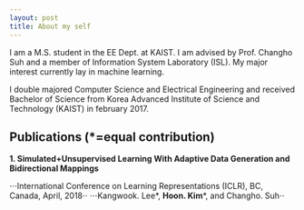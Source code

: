 ```yaml
---
layout: post
title: About my self
---
```


I am a M.S. student in the EE Dept. at KAIST. I am advised by Prof. Changho Suh and a member of Information System Laboratory (ISL). My major interest currently lay in machine learning.

I double majored Computer Science and Electrical Engineering and received Bachelor of Science from Korea Advanced Institute of Science and Technology (KAIST) in february 2017. 

## Publications (*=equal contribution)

**1. Simulated+Unsupervised Learning With Adaptive Data Generation and Bidirectional Mappings**
 
⋅⋅⋅International Conference on Learning Representations (ICLR), BC, Canada, April, 2018⋅⋅
⋅⋅⋅Kangwook. Lee*, **Hoon. Kim***, and Changho. Suh⋅⋅
   
   
